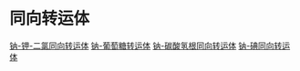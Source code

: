 # 同向转运体

[钠-钾-二氯同向转运体](钠-钾-二氯同向转运体.md) [钠-葡萄糖转运体](钠-葡萄糖转运体.md)
[钠-碳酸氢根同向转运体](钠-碳酸氢根同向转运体.md) [钠-碘同向转运体](钠-碘同向转运体.md)
